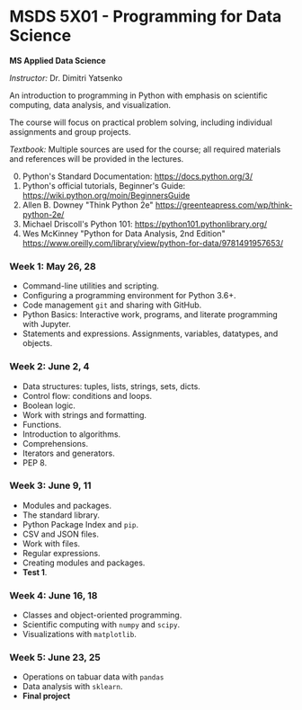 # MSDS 5X01 - Programming for Data Science

**MS Applied Data Science**

*Instructor:* Dr. Dimitri Yatsenko 

An introduction to programming in Python with emphasis on scientific computing, data analysis, and visualization.

The course will focus on practical problem solving, including individual assignments and group projects.

*Textbook:* Multiple sources are used for the course; all required materials and references will be provided in the lectures.

 0. Python's Standard Documentation: https://docs.python.org/3/
 1. Python's official tutorials, Beginner's Guide: https://wiki.python.org/moin/BeginnersGuide
 2. Allen B. Downey "Think Python 2e" https://greenteapress.com/wp/think-python-2e/
 3. Michael Driscoll's Python 101: https://python101.pythonlibrary.org/
 4. Wes McKinney "Python for Data Analysis, 2nd Edition" https://www.oreilly.com/library/view/python-for-data/9781491957653/


### Week 1: May 26, 28

* Command-line utilities and scripting.
* Configuring a programming environment for Python 3.6+.
* Code management `git` and sharing with GitHub.
* Python Basics: Interactive work, programs, and literate programming with Jupyter.
* Statements and expressions. Assignments, variables, datatypes, and objects.

### Week 2: June 2, 4

* Data structures: tuples, lists, strings, sets, dicts.
* Control flow: conditions and loops.
* Boolean logic.
* Work with strings and formatting.
* Functions.
* Introduction to algorithms.
* Comprehensions.
* Iterators and generators.
* PEP 8.

### Week 3: June 9, 11

* Modules and packages.
* The standard library.
* Python Package Index and `pip`.
* CSV and JSON files.
* Work with files.
* Regular expressions.
* Creating modules and packages.
* **Test 1**.

### Week 4: June 16, 18

* Classes and object-oriented programming.
* Scientific computing with `numpy` and `scipy`.
* Visualizations with `matplotlib`.


### Week 5: June 23, 25

* Operations on tabuar data with `pandas`
* Data analysis with `sklearn`.
* **Final project**
